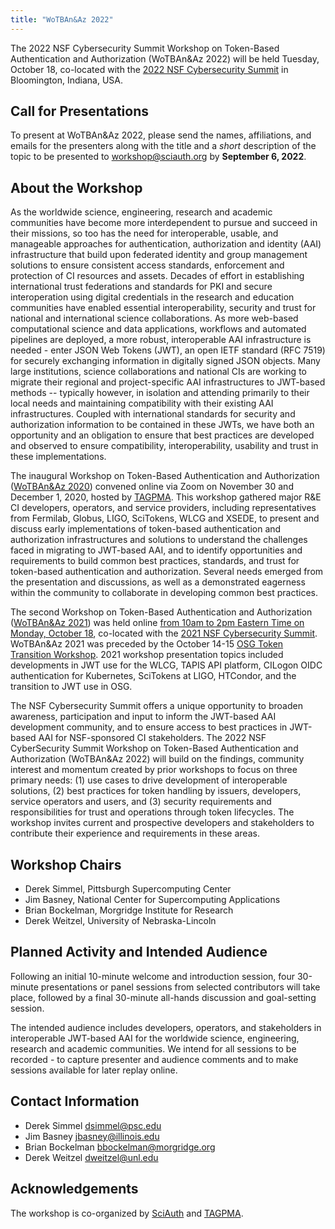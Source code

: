 ```yaml
---
title: "WoTBAn&Az 2022"
---
```


The 2022 NSF Cybersecurity Summit Workshop on Token-Based Authentication and Authorization (WoTBAn&Az 2022) will be held Tuesday, October 18, co-located with the [2022 NSF Cybersecurity Summit](https://www.trustedci.org/2022-cybersecurity-summit) in Bloomington, Indiana, USA.

Call for Presentations
----------------------
To present at WoTBAn&Az 2022, please send the names, affiliations, and emails for the presenters along with the title and a _short_ description of the topic to be presented to <workshop@sciauth.org> by **September 6, 2022**.

About the Workshop
------------------
As the worldwide science, engineering, research and academic communities have become more interdependent to pursue and succeed in their missions, so too has the need for interoperable, usable, and manageable approaches for authentication, authorization and identity (AAI) infrastructure that build upon federated identity and group management solutions to ensure consistent access standards, enforcement and protection of CI resources and assets. Decades of effort in establishing international trust federations and standards for PKI and secure interoperation using digital credentials in the research and education communities have enabled essential interoperability, security and trust for national and international science collaborations. As more web-based computational science and data applications, workflows and automated pipelines are deployed, a more robust, interoperable AAI infrastructure is needed - enter JSON Web Tokens (JWT), an open IETF standard (RFC 7519) for securely exchanging information in digitally signed JSON objects. Many large institutions, science collaborations and national CIs are working to migrate their regional and project-specific AAI infrastructures to JWT-based methods -- typically however, in isolation and attending primarily to their local needs and maintaining compatibility with their existing AAI infrastructures. Coupled with international standards for security and authorization information to be contained in these JWTs, we have both an opportunity and an obligation to ensure that best practices are developed and observed to ensure compatibility, interoperability, usability and trust in these implementations.

The inaugural Workshop on Token-Based Authentication and Authorization ([WoTBAn&Az 2020](https://indico.rnp.br/event/33/)) convened online via Zoom on November 30 and December 1, 2020, hosted by [TAGPMA](http://www.tagpma.org/). This workshop gathered major R&E CI developers, operators, and service providers, including representatives from Fermilab, Globus, LIGO, SciTokens, WLCG and XSEDE, to present and discuss early implementations of token-based authentication and authorization infrastructures and solutions to understand the challenges faced in migrating to JWT-based AAI, and to identify opportunities and requirements to build common best practices, standards, and trust for token-based authentication and authorization. Several needs emerged from the presentation and discussions, as well as a demonstrated eagerness within the community to collaborate in developing common best practices.

The second Workshop on Token-Based Authentication and Authorization ([WoTBAn&Az 2021](https://sciauth.org/workshop/2021/)) was held online [from 10am to 2pm Eastern Time on Monday, October 18](https://www.timeanddate.com/worldclock/fixedtime.html?msg=WoTBAn%26Az+2021&iso=20211018T10&p1=3723&ah=4), co-located with the [2021 NSF Cybersecurity Summit](https://www.trustedci.org/2021-cybersecurity-summit). WoTBAn&Az 2021 was preceded by the October 14-15 [OSG Token Transition Workshop](https://opensciencegrid.org/events/Token-Transition-Workshop/). 2021 workshop presentation topics included developments in JWT use for the WLCG, TAPIS API platform, CILogon OIDC authentication for Kubernetes, SciTokens at LIGO, HTCondor, and the transition to JWT use in OSG.

The NSF Cybersecurity Summit offers a unique opportunity to broaden awareness, participation and input to inform the JWT-based AAI development community, and to ensure access to best practices in JWT-based AAI for NSF-sponsored CI stakeholders. The 2022 NSF CyberSecurity Summit Workshop on Token-Based Authentication and Authorization (WoTBAn&Az 2022) will build on the findings, community interest and momentum created by prior workshops to focus on three primary needs: (1) use cases to drive development of interoperable solutions, (2) best practices for token handling by issuers, developers, service operators and users, and (3) security requirements and responsibilities for trust and operations through token lifecycles. The workshop invites current and prospective developers and stakeholders to contribute their experience and requirements in these areas.

Workshop Chairs
---------------
* Derek Simmel, Pittsburgh Supercomputing Center
* Jim Basney, National Center for Supercomputing Applications
* Brian Bockelman, Morgridge Institute for Research
* Derek Weitzel, University of Nebraska-Lincoln

Planned Activity and Intended Audience
--------------------------------------
Following an initial 10-minute welcome and introduction session, four 30-minute presentations or panel sessions from selected contributors will take place, followed by a final 30-minute all-hands discussion and goal-setting session.

The intended audience includes developers, operators, and stakeholders in interoperable JWT-based AAI for the worldwide science, engineering, research and academic communities.
We intend for all sessions to be recorded - to capture presenter and audience comments and to make sessions available for later replay online.

Contact Information
-------------------
* Derek Simmel <dsimmel@psc.edu>
* Jim Basney <jbasney@illinois.edu>
* Brian Bockelman <bbockelman@morgridge.org>
* Derek Weitzel <dweitzel@unl.edu>

Acknowledgements
----------------
The workshop is co-organized by [SciAuth](https://sciauth.org/) and [TAGPMA](http://www.tagpma.org/).
